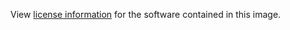 View [license information](https://github.com/tricksterproxy/trickster/blob/master/LICENSE) for the software contained in this image.
